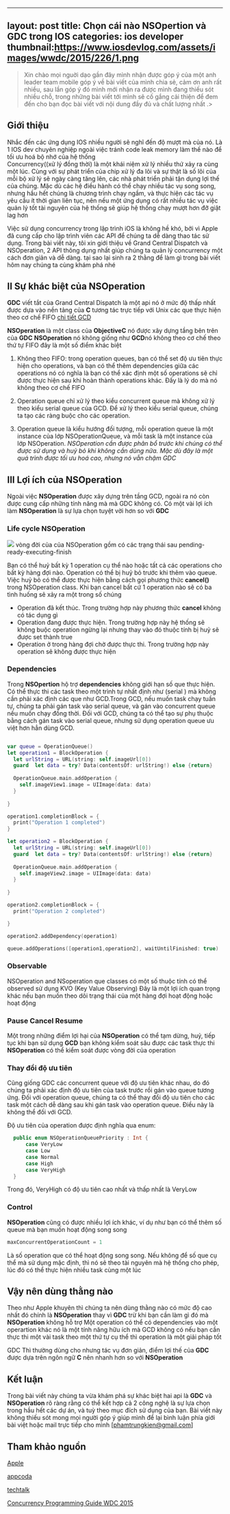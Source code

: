 
---
layout: post
title: Chọn cái nào NSOpertion và GDC trong IOS 
categories: ios developer
thumbnail:https://www.iosdevlog.com/assets/images/wwdc/2015/226/1.png
---
> Xin chào mọi nguời dạo gần đây mình nhận được góp ý của một anh leader team mobile  góp ý về bài viết của mình chia sẻ, cảm ơn anh rất nhiều, sau lần góp ý đó mình mới nhận ra được mình đang thiếu sót nhiều chỗ, trong những bài viết tới mình sẽ cố gắng cải thiện để đem đến cho bạn đọc bài viết với nội dung đầy đủ và chất lượng nhất .>
## Giới thiệu 
Nhắc đến các ứng dụng  IOS nhiều người sẽ nghĩ đến độ mượt mà của nó. Là 1 IOS dev chuyên nghiệp ngoài việc tránh code leak memory làm thế nào để tối ưu hoá bộ nhớ của hệ thống  
Concurrency((xử lý đồng thời) là một khái niệm xử lý nhiều thứ xảy ra cùng một lúc. Cùng với sự phát triển của chip xử lý đa lõi và sự thật là số lõi của mỗi bộ xử lý sẽ ngày càng tăng lên, các nhà phát triển phải tận dụng lợi thế của chúng. Mặc dù các hệ điều  hành có thể chạy nhiều tác vụ song song, nhưng hầu hết chúng là chương trình chạy ngầm, và  thực hiện các tác vụ yêu cầu ít thời gian liên tục, nên nếu một ứng dụng có rất nhiều tác vụ  việc quản lý tốt tài nguyên của hệ thống sẽ giúp hệ thống chạy mượt hơn đỡ giật lag hơn 

Việc sử dụng concurrency trong lập trình iOS là không hề khó, bởi vì Apple đã cung cấp cho lập trình viên các API để chúng ta dễ dàng thao tác sử dụng. Trong bài viết này, tôi xin giới thiệu về Grand Central Dispatch và NSOperation, 2 API thông dụng nhất giúp chúng ta quản lý concurrency một cách đơn giản và dễ dàng. tại sao lại sinh ra 2 thằng để làm gì  trong  bài viết hôm nay chúng ta cùng khám phá nhé 

## II Sự khác biệt của NSOperation 

**GDC** viết tắt của Grand Central Dispatch là một api nó ở  mức độ thấp nhất  được dựa vào nền tảng của **C** tương tác trực tiếp với Unix  các que thực hiện theo cơ chế FIFO [chi tiết GCD](https://techtalk.vn/concurrent-programming-with-gcd-in-swift-3-part-1.html)

**NSOperation** là một class của **ObjectiveC** nó được xây dựng tầng bên trên của  **GDC**
**NSOperation**  nó không giống như **GCD**nó không theo cơ chế theo thứ tự FIFO đây là một số điểm khác biệt 
1. Không theo FIFO: trong operation queues, bạn có thể set độ ưu tiên thực hiện  cho operations, và bạn có thể thêm dependencies giữa các operations nó có nghĩa là bạn có thể xác định một số operations sẽ chỉ được thực hiện sau khi hoàn thành operations khác. Đấy là lý do mà nó không theo cơ chế FIFO 

2. Operation queue chỉ xử lý theo kiểu concurrent queue mà không xử lý theo kiểu serial queue của GCD. Để xử lý theo kiểu serial queue, chúng ta tạo các ràng buộc cho các operation.

3. Operation queue là kiểu hướng đối tượng, mỗi operation queue là một instance của lớp NSOperationQueue, và mỗi task là một instance của lớp NSOperation.
*NSOperation cần được phân bổ trước khi chúng có thể được sử dụng và huỷ bỏ khi không cần dùng nữa. Mặc dù đây là một quá trình được tối ưu hoá cao, nhưng nó vẫn chậm GDC*
## III Lợi ích của NSOperation 
Ngoài việc **NSOperation** được xây dựng  trên tầng  GCD, ngoài ra nó còn được  cung cấp những tính năng  mà  mà GDC  không có.  Có một vài lợi ích làm **NSOperation** là sự lựa chọn tuyệt vời hơn so với **GDC**
### Life cycle NSOperation 
![](https://i.imgur.com/llUvCp1.png)
vòng đời của của NSOperation gồm có các trạng thái sau pending-ready-executing-finish 

Bạn có thể huỷ bất kỳ 1 operation cụ thể nào hoặc tất cả các operations cho bất kỳ hàng đợi nào. Operation có thể bị huỷ bỏ trước khi thêm vào queue. Việc huỷ bỏ có thể được thực hiện bằng cách gọi phương thức **cancel()** trong NSOperation class. Khi bạn cancel bất cứ 1 operation nào sẽ có ba tình huống sẽ xảy ra một trong số chúng 

+ Operation đã kết thúc. Trong trường hợp này phương thức **cancel** không có tác dụng gì 
+ 	Operation đang được thực hiện. Trong trường hợp này hệ thống sẽ không buộc operation ngừng lại nhưng thay vào đó thuộc tính bị huỷ sẽ được set thành true 
+ Operation ở trong hàng đợi chờ được thực thi. Trong trường hợp này operation sẽ không được thực hiện 

### Dependencies 

Trong **NSOpertion** hộ trợ **dependencies**  không giới hạn số que thực hiện.  Có thể thực thi các task theo một trình tự nhất định như (serial ) mà không cần phải xác định các que như GCD.Trong GCD, nếu muốn task chạy tuần tự, chúng ta phải gán task vào serial queue, và gán vào concurrent queue nếu muốn chạy đồng thời. Đối với GCD, chúng ta có thể tạo sự phụ thuộc bằng cách gán task vào serial queue, nhưng sử dụng operation queue ưu việt hơn hẳn dùng GCD.

``` swift

var queue = OperationQueue()
let operation1 = BlockOperation {
  let urlString = URL(string: self.imageUrl[0])
  guard  let data = try? Data(contentsOf: urlString!) else {return}
  
  OperationQueue.main.addOperation {
    self.imageView1.image = UIImage(data: data)
  }
  
}

operation1.completionBlock = {
  print("Operation 1 completed")
}

let operation2 = BlockOperation {
  let urlString = URL(string: self.imageUrl[0])
  guard  let data = try? Data(contentsOf: urlString!) else {return}
  
  OperationQueue.main.addOperation {
    self.imageView2.image = UIImage(data: data)
  }
  
}

operation2.completionBlock = {
  print("Operation 2 completed")

}

operation2.addDependency(operation1)

queue.addOperations([operation1,operation2], waitUntilFinished: true)

```

### Observable 
NSOperation and NSoperation que classes   có  một số thuộc tính có thể observed sử dụng KVO (Key Value Observing)  Đây là một lợi ích quan trọng khác nếu bạn muốn theo dõi trạng thái của một hàng đợi hoạt động hoặc hoạt động


### Pause Cancel Resume 
Một trong những điểm lợi hại của **NSOperation**  có thể tạm dừng, huỷ, tiếp tục 
khi bạn sử dụng **GCD** bạn không kiểm soát sâu được   các task thực thi  **NSOperation** có thể kiểm soát được vòng đời của operation 
### Thay đổi độ ưu tiên 
Cũng giống GDC  các concurrent queue với độ ưu tiên khác nhau, do đó chúng ta phải xác định độ ưu tiên của task trước rồi gán vào queue tương ứng. Đối với operation queue, chúng ta có thể thay đổi độ ưu tiên cho các task một cách dễ dàng sau khi gán task vào operation queue. Điều này là không thể đối với GCD.

Độ ưu tiên của operation được định nghĩa qua enum:
``` swift 
  public enum NSOperationQueuePriority : Int {
      case VeryLow
      case Low
      case Normal
      case High
      case VeryHigh
  }

```
Trong đó, VeryHigh có độ ưu tiên cao nhất và thấp nhất là VeryLow

### Control 
**NSOperation** cũng có được nhiều lợi ích khác, ví dụ như bạn có thể thêm số queue mà bạn muốn hoạt động song song 
``` swift 
maxConcurrentOperationCount = 1
```
Là số operation que  có thể hoạt động song song. Nếu  không để số que cụ thể mà sử dụng  mặc định, thì nó sẽ theo tài nguyên mà hệ thống cho phép, lúc đó có thể thực hiện nhiều task cùng một lúc 
 
## Vậy nên dùng thằng nào 

Theo như Apple khuyên thì chúng ta nên dùng thằng nào có mức độ cao nhất đó chính là **NSOperation**  thay vì **GDC** trừ khi bạn cần làm gì đó mà **NSOperation** không hỗ trợ 
Một operation có thể có dependencies vào một operartion khác nó là một tính năng hữu ích mà GCD không có nếu bạn cần thực thi một vài task theo một thứ tự cụ thể thì operation là một giải pháp tốt 

GDC Thì thường dùng cho nhưng tác vụ đơn giản, điểm lợi thế của **GDC** được dựa trên ngôn ngữ **C** nên nhanh hơn so với **NSOperation** 	


## Kết luận 

Trong bài viết này chúng ta vừa khám phá  sự khác biệt hai api là  **GDC** và **NSOperation**    rõ ràng rằng có thể kết hợp cả 2 công nghệ là sự lựa chọn trong hầu hết các dự án, và tuỳ theo mục đích sử dụng của bạn.  Bài viết này không thiếu sót mong mọi người góp ý giúp mình để lại bình luận phía giới bài việt hoặc mail trực tiếp cho mình [phamtrungkien@gmail.com]

## Tham khảo nguồn 
[Apple](https://developer.apple.com/documentation/foundation/nsoperationqueue)

[appcoda](https://www.appcoda.com/ios-concurrency/)

[techtalk](https://techtalk.vn/concurrent-programming-with-gcd-in-swift-3-part-1.html)

[Concurrency Programming Guide
](https://developer.apple.com/library/archive/documentation/General/Conceptual/ConcurrencyProgrammingGuide/Introduction/Introduction.html#//apple_ref/doc/uid/TP40008091)
[WDC 2015](https://developer.apple.com/videos/play/wwdc2015/226/)

